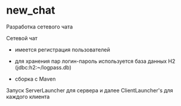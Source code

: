 # new_chat
Разработка сетевого чата

Сетевой чат

- имеется регистрация пользователей

- для хранения пар логин-пароль используется база данных H2 (jdbc:h2:~/logpass.db)

- сборка с Maven

Запуск ServerLauncher для сервера и далее ClientLauncher's для каждого клиента
